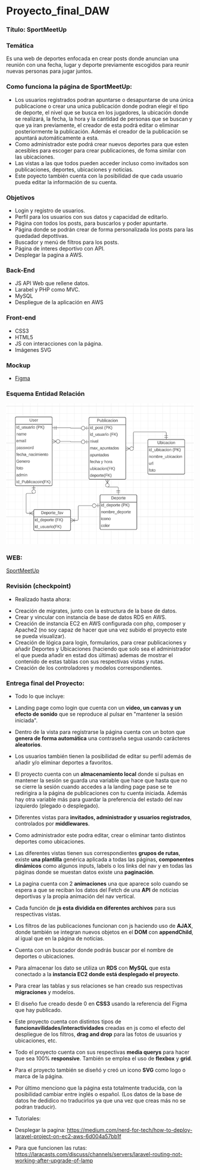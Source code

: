 # Proyecto_final_DAW

### Título: SportMeetUp

### Temática
Es una web de deportes enfocada en crear posts donde anuncian una
reunión con una fecha, lugar y deporte previamente escogidos para
reunir nuevas personas para jugar juntos.

### Como funciona la página de SportMeetUp:

 * Los usuarios registrados podran apuntarse o desapuntarse de una única publicacione o crear una unica publicación donde podran elegir el tipo de deporte, el nivel que se busca en los jugadores, la ubicación donde se realizará, la fecha, la hora y la cantidad de personas que se buscan y que ya iran previamente, el creador de esta podrá editar o eliminar posteriormente la publicación. Además el creador de la publicación se apuntará automáticamente a esta.
 * Como administrador este podrá crear nuevos deportes para que esten acesibles para escoger para crear publicaciones, de foma similar con las ubicaciones.
 * Las vistas a las que todos pueden acceder incluso como invitados son publicaciones, deportes, ubicaciones y noticias.
 * Este poyecto también cuenta con la posibilidad de que cada usuario pueda editar la información de su cuenta.

### Objetivos
 * Login y registro de usuarios.
 * Perfil para los usuarios con sus datos y capacidad de editarlo.
 * Página con todos los posts, para buscarlos y poder apuntarte.
 * Página donde se podrán crear de forma personalizada
    los posts para las quedadad depottivas.
 * Buscador y menú de filtros para los posts.
 * Página de interes deportivo con API.
 * Desplegar la pagina a AWS.

### Back-End
 * JS API Web que rellene datos.
 * Larabel y PHP como MVC.
 * MySQL 
 * Despliegue de la aplicación en AWS
### Front-end
 * CSS3
 * HTML5
 * JS con interacciones con la página.
 * Imágenes SVG
### Mockup
  * [Figma](https://www.figma.com/file/dGRJeVoflwP4UJdbVSi5re/Proyecto-TM1?t=0vOpSHlQzwZyoJ01-0)

### Esquema Entidad Relación
   ![imaen](https://github.com/AlejandroMostazo/Proyecto_final_DAW/blob/main/esquemaEntidadRelacion.png)

### WEB:

   [SportMeetUp](http://ec2-3-208-195-87.compute-1.amazonaws.com)

### Revisión (checkpoint)
 - Realizado hasta ahora:

 * Creación de migrates, junto con la estructura de la base de datos.
 * Crear y vincular con instancia de base de datos RDS en AWS.
 * Creación de instancia EC2 en AWS configurada con php, composer y Apache2 (no soy capaz de hacer que una vez subido el proyecto este se pueda visualizar).
 * Creación de lógica para login, formularios, para crear publicaciones y añadir Deportes y Ubicaciones (haciendo que solo sea el administrador el que pueda añadir en estad dos últimas) ademas de mostrar el contenido de estas tablas con sus respectivas vistas y rutas.
 * Creación de los controladores y modelos correspondientes.

### Entrega final del Proyecto:

- Todo lo que incluye:

 * Landing page como login que cuenta con un **video, un canvas y un efecto de sonido** que se reproduce al pulsar en "mantener la sesión iniciada".
 * Dentro de la vista para registrarse la página cuenta con un boton que **genera de forma automática** una contraseña segua usando carácteres **aleatorios**.
 * Los usuarios también tienen la posibilidad de editar su perfil además de añadir y/o eliminar deportes a favoritos.
 * El proyecto cuenta con un **almacenamiento local** donde si pulsas en mantener la sesión se guarda una variable que hace que hasta que no se cierre la sesión cuando accedes a la landing page pase se te redirigira a la página de publicaciones con tu cuenta iniciada. Además hay otra variable más para guardar la preferencia del estado del nav izquierdo (plegado o desplegado).
 * Diferentes vistas para **invitados, administrador y usuarios registrados**, controlados por **middlewares**.
 * Como administrador este podra editar, crear o eliminar tanto distintos deportes como ubicaciones.
 * Las diferentes vistas tienen sus correspondientes **grupos de rutas**, existe **una plantilla** genérica aplicada a todas las páginas, **componentes dinámicos** como algunos inputs, labels o los links del nav y en todas las páginas donde se muestan datos existe una **paginación**.
 * La pagina cuenta con 2 **animaciones** una que aparece solo cuando se espera a que se reciban los datos del Fetch de una **API** de noticias deportivas y la propia animación del nav vertical.
 * Cada función de **js esta dividida en diferentes archivos** para sus respectivas vistas.
 * Los filtros de las publicaciones funcionan con js haciendo uso de **AJAX**, donde también se integran nuevos objetos en el **DOM** con **appendChild**, al igual que en la página de noticias.
 * Cuenta con un buscador donde podrás buscar por el nombre de deportes o ubicaciones.
 * Para almacenar los dato se utiliza un **RDS** con **MySQL** que esta conectado a la **instancia EC2 donde está desplegado el proyecto**.
 * Para crear las tablas y sus relaciones se han creado sus respectivas **migraciones** y modelos.
 * El diseño fue creado desde 0 en **CSS3** usando la referencia del Figma que hay publicado.
 * Este proyecto cuenta con distintos tipos de **funcionavilidades/interactividades** creadas en js como el efecto del despliegue de los filtros, **drag and drop** para las fotos de usuarios y ubicaciones, etc.
 * Todo el proyecto cuenta con sus respectivas **media querys** para hacer que sea 100% **responsive**. También se emplea el uso de **flexbox** y **grid**.
 * Para el proyecto también se diseñó y creó un icono **SVG** como logo o marca de la página.
 * Por último menciono que la página esta totalmente traducida, con la posibilidad cambiar entre inglés o español. (Los datos de la base de datos he dedidico no traducirlos ya que una vez que creas más no se podran traducir).

 * Tutoriales:
- Desplegar la pagina: https://medium.com/nerd-for-tech/how-to-deploy-laravel-project-on-ec2-aws-6d004a57bb1f

- Para que funcionen las rutas: https://laracasts.com/discuss/channels/servers/laravel-routing-not-working-after-upgrade-of-lamp


